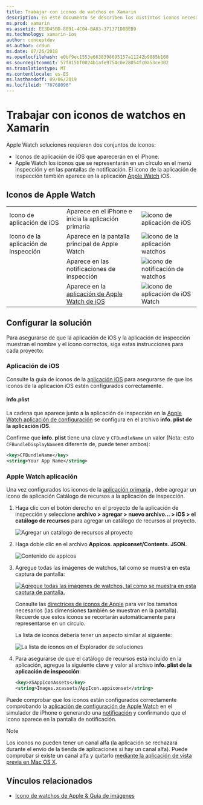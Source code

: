 ```yaml
---
title: Trabajar con iconos de watchos en Xamarin
description: En este documento se describen los distintos iconos necesarios para una aplicación de watchos y cómo configurar una solución para incluir estos iconos.
ms.prod: xamarin
ms.assetid: EE3D45BD-8091-4C04-BA83-371371D8BEB9
ms.technology: xamarin-ios
author: conceptdev
ms.author: crdun
ms.date: 07/26/2018
ms.openlocfilehash: e0bf9ec1553e6638398695157a11242b9885b168
ms.sourcegitcommit: 57f815bf0024b1afe9754c0e28054fc0a53ce302
ms.translationtype: MT
ms.contentlocale: es-ES
ms.lasthandoff: 09/06/2019
ms.locfileid: "70768096"
---
```

# <a name="working-with-watchos-icons-in-xamarin"></a>Trabajar con iconos de watchos en Xamarin

Apple Watch soluciones requieren dos conjuntos de iconos:

- Iconos de aplicación de iOS que aparecerán en el iPhone.
- Apple Watch los iconos que se representarán en un círculo en el menú inspección y en las pantallas de notificación. El icono de la aplicación de inspección también aparece en la aplicación [Apple Watch](~/ios/watchos/app-fundamentals/settings.md) iOS.

## <a name="apple-watch-icons"></a>Iconos de Apple Watch

| | | |
|-|-|-|
|Icono de aplicación de iOS|Aparece en el iPhone e inicia la aplicación primaria|![icono de aplicación de iOS](icons-images/icon-ios.png)|
|Icono de la aplicación de inspección|Aparece en la pantalla principal de Apple Watch|![icono de la aplicación watchos](icons-images/icon-home.png)|
||Aparece en las notificaciones de inspección|![icono de notificación de watchos](icons-images/notification-icon.png)|
||Aparece en la [aplicación de Apple Watch de iOS](~/ios/watchos/app-fundamentals/settings.md)|![icono de aplicación de iOS Watch](icons-images/watch-app-sml.png)|

## <a name="configuring-your-solution"></a>Configurar la solución

Para asegurarse de que la aplicación de iOS y la aplicación de inspección muestran el nombre y el icono correctos, siga estas instrucciones para cada proyecto:

### <a name="ios-app"></a>Aplicación de iOS

Consulte la guía de iconos de la [aplicación iOS](~/ios/app-fundamentals/images-icons/app-icons.md) para asegurarse de que los iconos de la aplicación iOS estén configurados correctamente.

#### <a name="infoplist"></a>Info.plist

La cadena que aparece junto a la aplicación de inspección en la [Apple Watch aplicación de configuración](~/ios/watchos/app-fundamentals/settings.md) se configura en el archivo **info. plist de la aplicación iOS**.

Confirme que **info. plist** tiene una clave y `CFBundleName` un valor (Nota: esto `CFBundleDisplayName`es diferente de, puede tener ambos):

```xml
<key>CFBundleName</key>
<string>Your App Name</string>
```

### <a name="apple-watch-app"></a>Apple Watch aplicación

Una vez configurados los iconos de la [aplicación primaria](~/ios/watchos/app-fundamentals/parent-app.md) , debe agregar un icono de aplicación Catálogo de recursos a la aplicación de inspección.

1. Haga clic con el botón derecho en el proyecto de la aplicación de inspección y seleccione **archivo > agregar > nuevo archivo... > iOS > el catálogo de recursos** para agregar un catálogo de recursos al proyecto.

    ![](icons-images/newasset.png "Agregar un catálogo de recursos al proyecto")

2. Haga doble clic en el archivo **Appicos. appiconset/Contents. JSON.**

    ![](icons-images/xcassets-iconset-sml.png "Contenido de appicos")

3. Agregue todas las imágenes de watchos, tal como se muestra en esta captura de pantalla:

    [![](icons-images/appicons-sml.png "Agregue todas las imágenes de watchos, tal como se muestra en esta captura de pantalla.")](icons-images/appicons.png#lightbox)

    Consulte las [directrices de iconos de Apple](https://developer.apple.com/design/human-interface-guidelines/watchos/icons-and-images/menu-icons/) para ver los tamaños necesarios (las dimensiones también se muestran en la pantalla). Recuerde que estos iconos se recortarán automáticamente para representarse en un círculo.

    La lista de iconos debería tener un aspecto similar al siguiente:

    ![](icons-images/xcassets-complete-sml.png "La lista de iconos en el Explorador de soluciones")

4. Para asegurarse de que el catálogo de recursos está incluido en la aplicación, agregue la siguiente clave y valor al archivo **info. plist de la aplicación de inspección**:

    ```xml
    <key>XSAppIconAssets</key>
    <string>Images.xcassets/AppIcon.appiconset</string>
    ```

Puede comprobar que los iconos están configurados correctamente comprobando la [aplicación de configuración de Apple Watch](~/ios/watchos/app-fundamentals/settings.md) en el simulador de iPhone o generando una [notificación](~/ios/watchos/platform/notifications.md) y confirmando que el icono aparece en la pantalla de notificación.

> [!NOTE]
> Los iconos no pueden tener un canal alfa (la aplicación se rechazará durante el envío de la tienda de aplicaciones si hay un canal alfa). Puede comprobar si existe un canal alfa y quitarlo [mediante la aplicación de vista previa en Mac OS X](~/ios/watchos/troubleshooting.md#noalpha).

## <a name="related-links"></a>Vínculos relacionados

- [Icono de watchos de Apple & Guía de imágenes](https://developer.apple.com/design/human-interface-guidelines/watchos/icons-and-images/)
